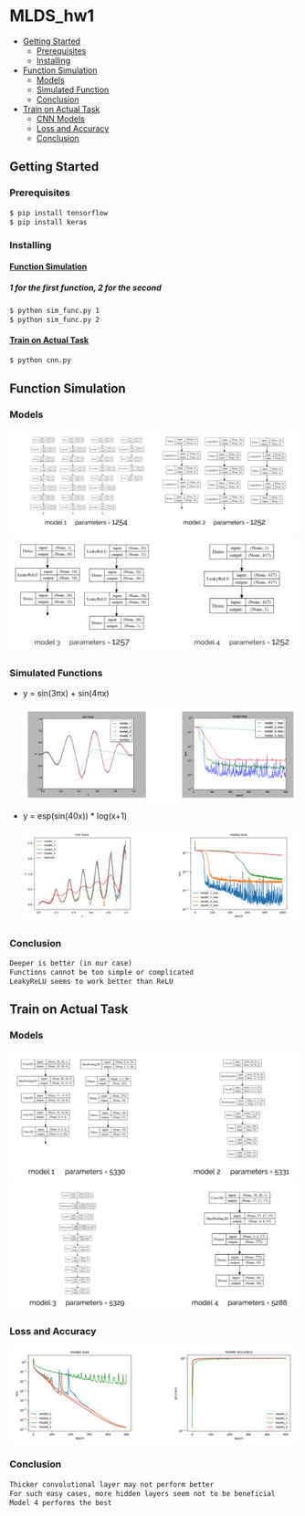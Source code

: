 # MLDS_hw1
* [Getting Started](#getting-started)
    * [Prerequisites](#prerequisites)
    * [Installing](#installing)
* [Function Simulation](#function-simulation)
    * [Models](#dnn-models)
    * [Simulated Function](#simulated-functions)
    * [Conclusion](#dnn-conclusion)
* [Train on Actual Task](#train-on-actual-task)
    * [CNN Models](#cnn-models)
    * [Loss and Accuracy](#loss-and-accuracy)
    * [Conclusion](#cnn-conclusion)
## Getting Started
### Prerequisites
    $ pip install tensorflow
    $ pip install keras
### Installing
#### [Function Simulation](##function-simulation)
##### 1 for the first function, 2 for the second
    $ python sim_func.py 1
    $ python sim_func.py 2
#### [Train on Actual Task](##train-on-actual-task)
    $ python cnn.py
## Function Simulation
<a id="dnn-models"></a>

### Models
![](readme_src/hw1-1/sim_model1,2.png)
![](readme_src/hw1-1/sim_model3,4.png)

### Simulated Functions
- y = sin(3πx) + sin(4πx)

    ![](readme_src/sim_function1.png)
- y = esp(sin(40x)) * log(x+1)

    ![](readme_src/sim_function2.png)
<a id="dnn-conclusion"></a>

### Conclusion 
    Deeper is better (in our case)
    Functions cannot be too simple or complicated
    LeakyReLU seems to work better than ReLU

## Train on Actual Task
<a id="cnn-models"></a>

### Models
![](readme_src/hw1-1/cnn_model1,2.png)
![](readme_src/hw1-1/cnn_model3,4.png)
### Loss and Accuracy
![](readme_src/hw1-1/cnn_loss&accuracy.png)
<a id="cnn-conclusion"></a>

### Conclusion 
    Thicker convolutional layer may not perform better
    For such easy cases, more hidden layers seem not to be beneficial
    Model 4 performs the best

